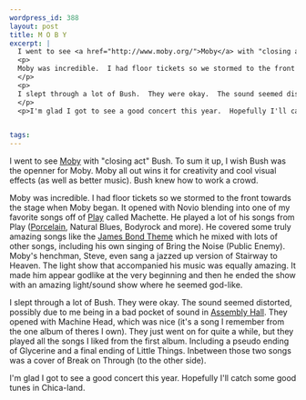```yaml
--- 
wordpress_id: 388
layout: post
title: M O B Y
excerpt: |
  I went to see <a href="http://www.moby.org/">Moby</a> with "closing act" Bush.  To sum it up, I wish Bush was the openner for Moby.  Moby all out wins it for creativity and cool visual effects (as well as better music).  Bush knew how to work a crowd.
  <p>
  Moby was incredible.  I had floor tickets so we stormed to the front towards the stage when Moby began.  It opened with Novio blending into one of my favorite songs off of <a href="http://www.moby.org/reviews/play.html">Play</a> called Machette.   He played a lot of his songs from Play (<a href="http://www.moby.org/reviews/porcelain.html">Porcelain</a>, Natural Blues, Bodyrock and more).  He covered some truly amazing songs like the <a href="http://www.moby.org/reviews/bond.html">James Bond Theme</a> which he mixed with lots of other songs, including his own singing of Bring the Noise (Public Enemy).  Moby's henchman, Steve, even sang a jazzed up version of Stairway to Heaven.  The light show that accompanied his music was equally amazing.  It made him appear godlike at the very beginning and then he ended the show with an amazing light/sound show where he seemed god-like.
  </p>
  <p>
  I slept through a lot of Bush.  They were okay.  The sound seemed distorted, possibly due to me being in a bad pocket of sound in <a href="http://www.assembly.uiuc.edu">Assembly Hall</a>.  They opened with Machine Head, which was nice (it's a song I remember from the one album of theres I own).  They just went on for quite a while, but they played all the songs I liked from the first album.  Including a pseudo ending of Glycerine and a final ending of Little Things.  Inbetween those two songs was a cover of Break on Through (to the other side).
  </p>
  <p>I'm glad I got to see a good concert this year.  Hopefully I'll catch some good tunes in Chica-land.</p>


tags: 
---
```


I went to see <a href="http://www.moby.org/">Moby</a> with "closing act" Bush.  To sum it up, I wish Bush was the openner for Moby.  Moby all out wins it for creativity and cool visual effects (as well as better music).  Bush knew how to work a crowd.
<p>
Moby was incredible.  I had floor tickets so we stormed to the front towards the stage when Moby began.  It opened with Novio blending into one of my favorite songs off of <a href="http://www.moby.org/reviews/play.html">Play</a> called Machette.   He played a lot of his songs from Play (<a href="http://www.moby.org/reviews/porcelain.html">Porcelain</a>, Natural Blues, Bodyrock and more).  He covered some truly amazing songs like the <a href="http://www.moby.org/reviews/bond.html">James Bond Theme</a> which he mixed with lots of other songs, including his own singing of Bring the Noise (Public Enemy).  Moby's henchman, Steve, even sang a jazzed up version of Stairway to Heaven.  The light show that accompanied his music was equally amazing.  It made him appear godlike at the very beginning and then he ended the show with an amazing light/sound show where he seemed god-like.
</p>
<p>
I slept through a lot of Bush.  They were okay.  The sound seemed distorted, possibly due to me being in a bad pocket of sound in <a href="http://www.assembly.uiuc.edu">Assembly Hall</a>.  They opened with Machine Head, which was nice (it's a song I remember from the one album of theres I own).  They just went on for quite a while, but they played all the songs I liked from the first album.  Including a pseudo ending of Glycerine and a final ending of Little Things.  Inbetween those two songs was a cover of Break on Through (to the other side).
</p>
<p>I'm glad I got to see a good concert this year.  Hopefully I'll catch some good tunes in Chica-land.</p>
